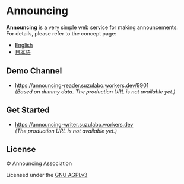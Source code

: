 # Announcing

**Announcing** is a very simple web service for making announcements.  
For details, please refer to the concept page:

- [English](https://announcing-help.suzulabo.workers.dev/en)
- [日本語](https://announcing-help.suzulabo.workers.dev/ja)

## Demo Channel

- https://announcing-reader.suzulabo.workers.dev/9901  
  _(Based on dummy data. The production URL is not available yet.)_

## Get Started

- https://announcing-writer.suzulabo.workers.dev  
  _(The production URL is not available yet.)_

## License

© Announcing Association

Licensed under the [GNU AGPLv3](https://www.gnu.org/licenses/agpl-3.0.html)
